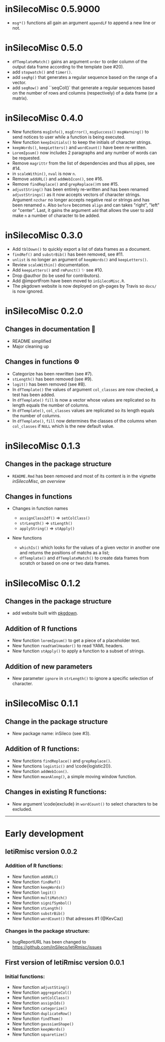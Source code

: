 # inSilecoMisc 0.5.9000

* `msg*()` functions all gain an argument `appendLF` to append a new line or not.

# inSilecoMisc 0.5.0

* `dfTemplateMatch()` gains an argument `order` to order column of the output
data frame according to the template (see #20).
* add `stopwatch()` and `timer()`.
* add `seqRg()` that generates a regular sequence based on the range of a vector.
* add `seqRow()` and ``seqCol()` that generate a regular sequences based on the number of rows and columns (respectively) of a data frame (or a matrix).


# inSilecoMisc 0.4.0

* New functions `msgInfo()`, `msgError()`, `msgSuccess()` `msgWarning()` to send notices to user while a function is being executed.
* New function `keepInitials()` to keep the initials of character strings.
* `keepWords()`, `keepLetters()` and `wordCount()` have been re-written.
* `LoremIpsum()` now includes 2 paragraphs and any number of words can be requested.
* Remove `magrittr` from the list of dependencies and thus all pipes, see #14.
* in `scaleWithin()`, `nval` is now `n`.
* Remove `addURL()` and `addWebIcon()`, see #16.
* Remove `findReplace()` and `grepReplace()`m see #15.
* `adjustString()` has been entirely re-written and has been renamed
  `adjustStrings()` as it now accepts vectors of character strings. Argument
  `nzchar` no longer accepts negative real or strings and has been renamed `n`.
  Also `before` becomes `align` and can takes "right", "left" or "center". Last,
  it gains the  argument `add` that allows the user to add make `n` a number of
  character to be added.

# inSilecoMisc 0.3.0

* Add `tblDown()` to quickly export a list of data frames as a document.
* `findRef()` and `substrBib()` has been removed, see #11.
* `unlist` is no longer an argument of `keepWords()` and `keepLetters()`.
* Review `scaleWithin()` documentation.
* Add `keepLetters()` and `rmPunct()` :sparkles: see #10.
* Drop @author (to be used for contributors).
* Add @importFrom have been moved to `inSilecoMisc.R`.
* The pkgdown website is now deployed on gh-pages by Travis so `docs/` is now ignored.


# inSilecoMisc 0.2.0

## Changes in documentation :pencil:

* README simplified
* Major cleaning up

## Changes in functions :gear:

- Categorize has been rewritten (see #7).
- `stLength()` has been removed (see #9).
- `logit()` has been removed (see #8).
- In `dfTemplate()` the values of argument `col_classes` are now checked, a test has been added.
- In `dfTemplate()` `fill` is now a vector whose values are replicated so its length equals the number of columns.
- In `dfTemplate()`, `col_classes` values are replicated so its length equals the number of columns.
- In `dfTemplate()`, `fill` now determines the classes of the columns when `col_classes` if `NULL` which is the new default value.


# inSilecoMisc 0.1.3

## Changes in the package structure

- `README.Rmd` has been removed and most of its content is in the vignette
*inSilecoMisc, an overview*


## Changes in functions

- Changes in function names
  - `assignClass2df()` => `setColClass()`
  - `strLength()` => `stLength()`
  - `applyString()` => `stApply()`

- New functions
  - `whichIs()` which looks for the values of a given vector in another one and returns the positions of matchs as a list;
  - `dfTemplate()` and `dfTemplateMatch()` to create data frames from scratch or based on one or two data frames.



# inSilecoMisc 0.1.2

## Changes in the package structure

- add website built with [pkgdown](https://github.com/r-lib/pkgdown).

## Addition of R functions

- New function `loremIpsum()` to get a piece of a placeholder text.
- New function `readYamlHeader()` to read YAML headers.
- New function `stApply()` to apply a function to a subset of strings.

## Addition of new parameters

- New parameter `ignore` in `strLength()` to ignore a specific selection of character.



# inSilecoMisc 0.1.1

## Change in the package structure

  - New package name: inSileco (see #3).

## Addition of R functions:

  - New functions `findReplace()` and `grepReplace()`.
  - New functions `logistic()` and \code{logistic2()}.
  - New function `addWebIcon()`.
  - New function `meanAlong()`, a simple moving window function.

## Changes in existing R functions:

  - New argument \code{exclude} in `wordCount()` to select characters to be excluded.


---------

# Early development

## letiRmisc version 0.0.2

### Addition of R functions:

  - New function `addURL()`
  - New function `findRef()`
  - New function `keepWords()`
  - New function `logit()`
  - New function `multiMatch()`
  - New function `signifSymbol()`
  - New function `stLength()`
  - New function `substrBib()`
  - New function `wordCount()` that adresses #1 (@KevCaz)

### Changes in the package structure:

  - bugReportURL has been changed to https://github.com/inSileco/letiRmisc/issues


## First version of letiRmisc version 0.0.1

### Initial functions:

- New function `adjustSting()`
- New function `aggregateCol()`
- New function `setColClass()`
- New function `assignIds()`
- New function `categorize()`
- New function `duplicateRow()`
- New function `findThem()`
- New function `gaussianShape()`
- New function `keepWords()`
- New function `squaretize()`
